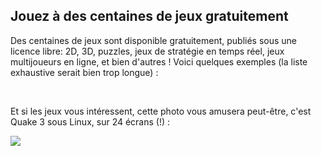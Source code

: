 <?php require("../../entete.php"); ?> <?php require("../../base.php"); ?>

<div id="corps">

<h2>Jouez à des centaines de jeux gratuitement</h2>

<p>Des centaines de jeux sont disponible gratuitement, publiés sous une licence libre: 2D, 3D, puzzles, jeux de stratégie en temps réel, jeux multijoueurs en ligne, et bien d'autres 
! Voici quelques exemples (la liste exhaustive serait bien trop longue) :</p>

<div id="items">

<?php all_games_from_file (); ?>

<br class="clearboth" />
</div>

<p>Et si les jeux vous intéressent, cette photo vous amusera peut-être, c'est Quake 3 sous Linux, sur 24 écrans (!) :</p>

<p><a href="Images/quake_24_screens.jpg"><img src="Images/quake_24_screens_thumbnail.jpg" /></a></p>

</div>
</body>
</html>
